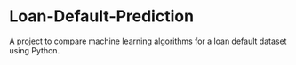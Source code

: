 # Loan-Default-Prediction
A project to compare machine learning algorithms for a loan default dataset using Python.
